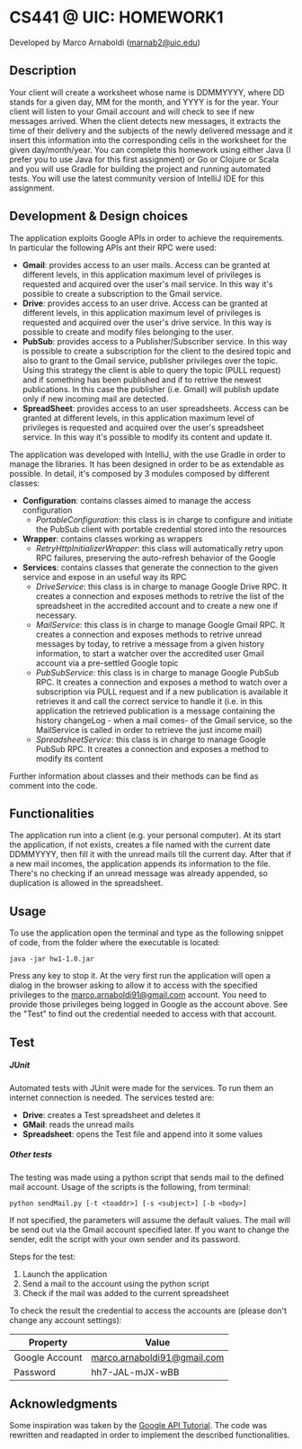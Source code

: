 CS441 @ UIC: HOMEWORK1
====================
Developed by Marco Arnaboldi (marnab2@uic.edu)

Description
--------------------
Your client will create a worksheet whose name is DDMMYYYY, where DD stands for a given day, MM for the month, and YYYY is for the year. Your client will listen to your Gmail account and will check to see if new messages arrived. When the client detects new messages, it extracts the time of their delivery and the subjects of the newly delivered message and it insert this information into the corresponding cells in the worksheet for the given day/month/year. You can complete this homework using either Java (I prefer you to use Java for this first assignment) or Go or Clojure or Scala and you will use Gradle for building the project and running automated tests. You will use the latest community version of IntelliJ IDE for this assignment.

Development & Design choices
-----------------
The application exploits Google APIs in order to achieve the requirements. In particular the following APIs ant their RPC were used:

+ **Gmail**: provides access to an user mails. Access can be granted at different levels, in this application maximum level of privileges is requested and acquired over the user's mail service. In this way it's possible to create a subscription to the Gmail service.
+ **Drive**: provides access to an user drive. Access can be granted at different levels, in this application maximum level of privileges is requested and acquired over the user's drive service. In this way is possible to create and modify files belonging to the user.
+ **PubSub**: provides access to a Publisher/Subscriber service. In this way is possible to create a subscription for the client to the desired topic and also to grant to the Gmail service, publisher privileges over the topic. Using this strategy the client is able to query the topic (PULL request) and if something has been published and if to retrive the newest publications. In this case the publisher (i.e. Gmail) will publish update only if new incoming mail are detected.
+ **SpreadSheet**: provides access to an user spreadsheets. Access can be granted at different levels, in this application maximum level of privileges is requested and acquired over the user's spreadsheet service. In this way it's possible to modify its content and update it.

The application was developed with IntelliJ, with the use Gradle in order to manage the libraries. It has been designed in order to be as extendable as possible.
In detail, it's composed by 3 modules composed by different classes:

+ **Configuration**: contains classes aimed to manage the access configuration
    + *PortableConfiguration*: this class is in charge to configure and initiate the PubSub client with portable credential stored into the resources
+ **Wrapper**: contains classes working as wrappers
    + *RetryHttpInitializerWrapper*: this class will automatically retry upon RPC failures, preserving the auto-refresh behavior of the Google
+ **Services**: contains classes that generate the connection to the given service and expose in an useful way its RPC
    + *DriveService*: this class is in charge to manage Google Drive RPC. It creates a connection and exposes methods to retrive the list of the spreadsheet in the accredited account and to create a new one if necessary.
    + *MailService*: this class is in charge to manage Google Gmail RPC. It creates a connection and exposes methods to retrive unread messages by today, to retrive a message from a given history information, to start a watcher over the accredited user Gmail account via a pre-settled Google topic
    + *PubSubService*: this class is in charge to manage Google PubSub RPC. It creates a connection and exposes a method to watch over a subscription via PULL request and if a new publication is available it retrieves it and call the correct service to handle it (i.e. in this application the retrieved publication is a message containing the history changeLog  - when a mail comes- of the Gmail service, so the MailService is called in order to retrieve the just income mail)
    + *SpreadsheetService*: this class is in charge to manage Google PubSub RPC. It creates a connection and exposes a method to modify its content

Further information about classes and their methods can be find as comment into the code.

Functionalities
----------------

The application run into a client (e.g. your personal computer). At its start the application, if not exists, creates a file named with the current date DDMMYYYY, then fill it with the unread mails till the current day. After that if a new mail incomes, the application appends its information to the file. There's no checking if an unread message was already appended, so duplication is allowed in the spreadsheet.

Usage
----------------

To use the application open the terminal and type as the following snippet of code, from the folder where the executable is located:

`java -jar hw1-1.0.jar`

Press any key to stop it.
At the very first run the application will open a dialog in the browser asking to allow it to access with the specified privileges to the marco.arnaboldi91@gmail.com account. You need to provide those privileges being logged in Google as the account above. See the "Test" to find out the credential needed to access with that account.

Test
----------------
##### JUnit
Automated tests with JUnit were made for the services. To run them an internet connection is needed.
The services tested are:

+ **Drive**: creates a Test spreadsheet and deletes it
+ **GMail**: reads the unread mails
+ **Spreadsheet**: opens the Test file and append into it some values


##### Other tests
The testing was made using a python script that sends mail to the defined mail account. Usage of the scripts is the following, from terminal:

`python sendMail.py [-t <toaddr>] [-s <subject>] [-b <body>]`

If not specified, the parameters will assume the default values. The mail will be send out via the Gmail account specified later. If you want to change the sender, edit the script with your own sender and its password.

Steps for the test:

1. Launch the application
1. Send a mail to the account using the python script
1. Check if the mail was added to the current spreadsheet

To check the result the credential to access the accounts are (please don't change any account settings):

| Property       | Value                         |
| ------------- | ----------------------------- |
| Google Account| marco.arnaboldi91@gmail.com   |
| Password      | hh7-JAL-mJX-wBB               |


Acknowledgments
---------------
Some inspiration was taken by the [Google API Tutorial](https://developers.google.com). The code was rewritten and readapted in order to implement the described functionalities.